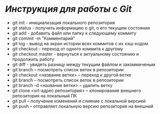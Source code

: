 # ***Инструкция для работы с Git***
* git init - инициализация локального репозитория
* git status - получить информацию о git, о его текущем состоянии
* git add - добавить файл или папку к следующему коммиту
* git commit -m "Комментарий"
* git log - вывод на экран истории всех коммитов с их хэш-кодом
* git checkout - переход от одного коммита к другому 
* git checkout master - вернуться к актуальному состоянию и продолжить работу
* git diff - увидеть разницу между текущим файлом и закоммиченым 
* git branch – посмотреть список веток в репозитории
* git checkout <название ветки> – переход к другой ветке
* git branch – посмотреть список веток в репозитории
* git branch -d <название ветки> – удалить ветку
* git clone <url-адрес репозитория> – клонирование внешнего репозитория на
локальный ПК
* git pull – получение изменений и слияние с локальной версией
* git push – отправляет локальную версию репозитория на внешний